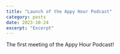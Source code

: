 ```yaml
---
title: "Launch of the Appy Hour Podcast"
category: posts
date: 2023-10-24
excerpt: "Excerpt"
---
```

The first meeting of the Appy Hour Podcast!
